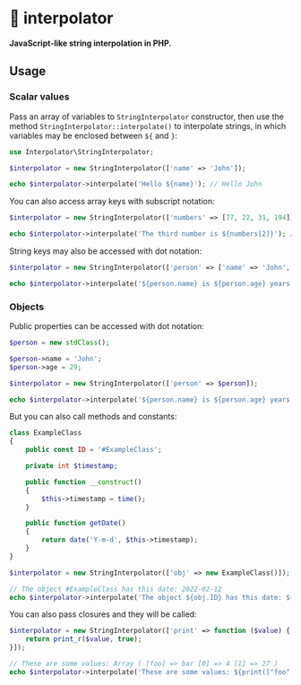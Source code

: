 # 🚩 interpolator

**JavaScript-like string interpolation in PHP.**

## Usage

### Scalar values
Pass an array of variables to `StringInterpolator` constructor, then use the method `StringInterpolator::interpolate()` to interpolate strings, in which variables may be enclosed between `${` and `}`:

```php
use Interpolator\StringInterpolator;

$interpolator = new StringInterpolator(['name' => 'John']);

echo $interpolator->interpolate('Hello ${name}'); // Hello John
```

You can also access array keys with subscript notation:

```php
$interpolator = new StringInterpolator(['numbers' => [77, 22, 31, 194]]);

echo $interpolator->interpolate('The third number is ${numbers[2]}'); // The third number is 31
```

String keys may also be accessed with dot notation:

```php
$interpolator = new StringInterpolator(['person' => ['name' => 'John', 'age' => 29]]);

echo $interpolator->interpolate('${person.name} is ${person.age} years old'); // John is 29 years old
```

### Objects

Public properties can be accessed with dot notation:

```php
$person = new stdClass();

$person->name = 'John';
$person->age = 29;

$interpolator = new StringInterpolator(['person' => $person]);

echo $interpolator->interpolate('${person.name} is ${person.age} years old'); // John is 29 years old
```

But you can also call methods and constants:

```php
class ExampleClass
{
    public const ID = '#ExampleClass';

    private int $timestamp;

    public function __construct()
    {
        $this->timestamp = time();
    }

    public function getDate()
    {
        return date('Y-m-d', $this->timestamp);
    }
}

$interpolator = new StringInterpolator(['obj' => new ExampleClass()]);

// The object #ExampleClass has this date: 2022-02-12
echo $interpolator->interpolate('The object ${obj.ID} has this date: ${obj.getDate()}');
```

You can also pass closures and they will be called:

```php
$interpolator = new StringInterpolator(['print' => function ($value) {
    return print_r($value, true);
}]);

// These are some values: Array ( [foo] => bar [0] => 4 [1] => 27 )
echo $interpolator->interpolate('These are some values: ${print(["foo" => "bar", 4, 27])}');
```